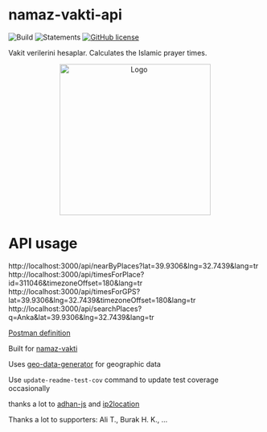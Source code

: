 # namaz-vakti-api

![Build](https://github.com/canbax/namaz-vakti-api/actions/workflows/build-and-test.yml/badge.svg) ![Statements](https://img.shields.io/badge/statements-93.48%25-brightgreen.svg?style=flat) [![GitHub license](https://img.shields.io/badge/license-MIT-blue.svg)](https://github.com/canbax/namaz-vakti-api/blob/main/LICENSE)

Vakit verilerini hesaplar. Calculates the Islamic prayer times.

<p align="center">
    <img src="public/assets/logo.png" alt="Logo" width="300"/>
</p>

# API usage

http://localhost:3000/api/nearByPlaces?lat=39.9306&lng=32.7439&lang=tr
http://localhost:3000/api/timesForPlace?id=311046&timezoneOffset=180&lang=tr
http://localhost:3000/api/timesForGPS?lat=39.9306&lng=32.7439&timezoneOffset=180&lang=tr
http://localhost:3000/api/searchPlaces?q=Anka&lat=39.9306&lng=32.7439&lang=tr

[Postman definition](https://www.postman.com/canbax/workspace/namaz-vakti-api/api/bf039fea-6768-490b-b11d-11bb031bdd8a)

Built for [namaz-vakti](https://github.com/canbax/namaz-vakti)

Uses [geo-data-generator](https://github.com/canbax/geo-data-generator) for geographic data

Use `update-readme-test-cov` command to update test coverage occasionally

thanks a lot to [adhan-js](https://github.com/batoulapps/adhan-js) and [ip2location](https://lite.ip2location.com/)

Thanks a lot to supporters: Ali T., Burak H. K., ...
